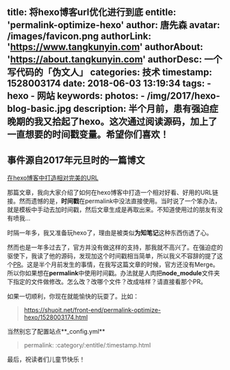 title: 将hexo博客url优化进行到底
entitle: 'permalink-optimize-hexo'
author: 唐先森
avatar: /images/favicon.png
authorLink: 'https://www.tangkunyin.com'
authorAbout: 'https://about.tangkunyin.com'
authorDesc: 一个写代码的「伪文人」
categories: 技术
timestamp: 1528003174
date: 2018-06-03 13:19:34
tags: 
	- hexo
	- 网站
keywords:
photos:
	- /img/2017/hexo-blog-basic.jpg
description: 半个月前，患有强迫症晚期的我又拾起了hexo。这次通过阅读源码，加上了一直想要的时间戳变量。希望你们喜欢！
---

## 事件源自2017年元旦时的一篇博文

[在hexo博客中打造相对完美的URL](https://shuoit.net/front-end/hexo-links/1483800845.html)

那篇文章，我向大家介绍了如何在hexo博客中打造一个相对好看、好用的URL链接。然而遗憾的是，**时间戳**在permalink中没法直接使用。当时说了一个笨办法，就是模板中手动去加时间戳，然后文章生成是再取出来。不知道使用过的朋友有没有喷我...

时隔一年多，我又准备玩hexo了，理由是被类似**为知笔记**这种东西伤透了心。

然而也是一年多过去了，官方并没有做这样的支持，那我就不高兴了。在强迫症的驱使下，我读了他的源码，发现加这个时间戳相当简单，所以我义不容辞的提了这个[PR](https://github.com/hexojs/hexo/pull/3162)。这是半个月前发生的事情，在我写这篇文章的时候，官方还没有Merge。所以你如果想在**permalink**中使用时间戳。办法就是人肉把**node_module**文件夹下指定的文件做修改。怎么改？改哪个文件？改成啥样？请直接看那个PR。

如果一切顺利，你现在就能愉快的玩耍了。比如：

> https://shuoit.net/front-end/permalink-optimize-hexo/1528003174.html

当然别忘了配置站点**_config.yml**

> permalink: :category/:entitle/:timestamp.html

最后，祝读者们儿童节快乐！


